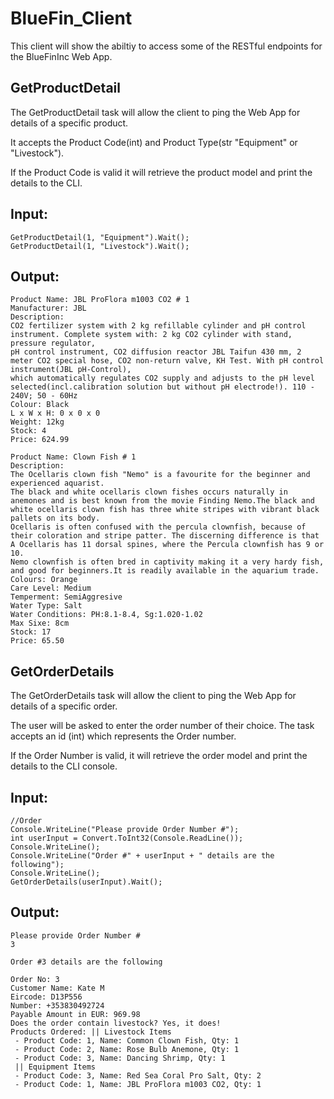 # BlueFin_Client

This client will show the abiltiy to access some of the RESTful endpoints for the BlueFinInc Web App.

## GetProductDetail
The GetProductDetail task will allow the client to ping the Web App for details of a specific product.

It accepts the Product Code(int) and Product Type(str "Equipment" or "Livestock").

If the Product Code is valid it will retrieve the product model and print the details to the CLI.

## Input:
```
GetProductDetail(1, "Equipment").Wait();
GetProductDetail(1, "Livestock").Wait();
```

## Output:

```
Product Name: JBL ProFlora m1003 CO2 # 1
Manufacturer: JBL
Description:
CO2 fertilizer system with 2 kg refillable cylinder and pH control instrument. Complete system with: 2 kg CO2 cylinder with stand, pressure regulator, 
pH control instrument, CO2 diffusion reactor JBL Taifun 430 mm, 2 meter CO2 special hose, CO2 non-return valve, KH Test. With pH control instrument(JBL pH-Control), 
which automatically regulates CO2 supply and adjusts to the pH level selected(incl.calibration solution but without pH electrode!). 110 - 240V; 50 - 60Hz
Colour: Black
L x W x H: 0 x 0 x 0
Weight: 12kg
Stock: 4
Price: 624.99

Product Name: Clown Fish # 1
Description:
The Ocellaris clown fish "Nemo" is a favourite for the beginner and experienced aquarist. 
The black and white ocellaris clown fishes occurs naturally in anemones and is best known from the movie Finding Nemo.The black and white ocellaris clown fish has three white stripes with vibrant black pallets on its body. 
Ocellaris is often confused with the percula clownfish, because of their coloration and stripe patter. The discerning difference is that A Ocellaris has 11 dorsal spines, where the Percula clownfish has 9 or 10. 
Nemo clownfish is often bred in captivity making it a very hardy fish, and good for beginners.It is readily available in the aquarium trade.
Colours: Orange
Care Level: Medium
Temperment: SemiAggresive 
Water Type: Salt
Water Conditions: PH:8.1-8.4, Sg:1.020-1.02 
Max Sixe: 8cm
Stock: 17
Price: 65.50
```

## GetOrderDetails

The GetOrderDetails task will allow the client to ping the Web App for details of a specific order.

The user will be asked to enter the order number of their choice. The task accepts an id (int) which represents the Order number. 

If the Order Number is valid, it will retrieve the order model and print the details to the CLI console.


## Input:

```
//Order
Console.WriteLine("Please provide Order Number #");
int userInput = Convert.ToInt32(Console.ReadLine());
Console.WriteLine();
Console.WriteLine("Order #" + userInput + " details are the following");
Console.WriteLine();
GetOrderDetails(userInput).Wait();

```

## Output:

```
Please provide Order Number #
3

Order #3 details are the following

Order No: 3
Customer Name: Kate M
Eircode: D13P556
Number: +353830492724
Payable Amount in EUR: 969.98
Does the order contain livestock? Yes, it does!
Products Ordered: || Livestock Items
 - Product Code: 1, Name: Common Clown Fish, Qty: 1
 - Product Code: 2, Name: Rose Bulb Anemone, Qty: 1
 - Product Code: 3, Name: Dancing Shrimp, Qty: 1
 || Equipment Items
 - Product Code: 3, Name: Red Sea Coral Pro Salt, Qty: 2
 - Product Code: 1, Name: JBL ProFlora m1003 CO2, Qty: 1
 

```
